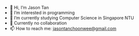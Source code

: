 - 👋 Hi, I’m Jason Tan
- 👀 I’m interested in programming
- 🌱 I’m currently studying Computer Science in Singapore NTU
- 💞️ Currently no collaboration
- 📫 How to reach me: jasontanchoonwee@gmail.com

<!---
dondaze/Jason Tan is a ✨ special ✨ repository because its `README.md` (this file) appears on your GitHub profile.
You can click the Preview link to take a look at your changes.
--->
